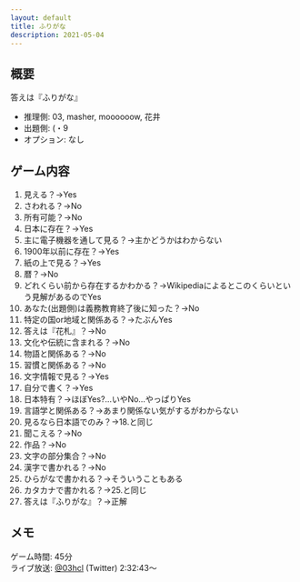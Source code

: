 ```yaml
---
layout: default
title: ふりがな
description: 2021-05-04
---
```


## 概要

答えは『ふりがな』

- 推理側: 03, masher, moooooow, 花井
- 出題側: (・9
- オプション: なし

## ゲーム内容

1. 見える？→Yes
2. さわれる？→No
3. 所有可能？→No
4. 日本に存在？→Yes
5. 主に電子機器を通して見る？→主かどうかはわからない
6. 1900年以前に存在？→Yes
7. 紙の上で見る？→Yes
8. 暦？→No
9. どれくらい前から存在するかわかる？→Wikipediaによるとこのくらいという見解があるのでYes
10. あなた(出題側)は義務教育終了後に知った？→No
11. 特定の国or地域と関係ある？→たぶんYes
12. 答えは『花札』？→No
13. 文化や伝統に含まれる？→No
14. 物語と関係ある？→No
15. 習慣と関係ある？→No
16. 文字情報で見る？→Yes
17. 自分で書く？→Yes
18. 日本特有？→ほぼYes?…いやNo…やっぱりYes
19. 言語学と関係ある？→あまり関係ない気がするがわからない
20. 見るなら日本語でのみ？→18.と同じ
21. 聞こえる？→No
22. 作品？→No
23. 文字の部分集合？→No
24. 漢字で書かれる？→No
25. ひらがなで書かれる？→そういうこともある
26. カタカナで書かれる？→25.と同じ
27. 答えは『ふりがな』？→正解

## メモ

ゲーム時間: 45分  
ライブ放送: [@03hcl](https://twitter.com/i/broadcasts/1yNGaWOZRdNxj?t=2h32m43s) (Twitter) 2:32:43～
